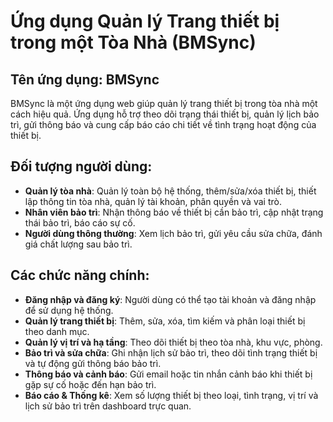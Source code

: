 # Ứng dụng Quản lý Trang thiết bị trong một Tòa Nhà (BMSync)

## Tên ứng dụng: BMSync
BMSync là một ứng dụng web giúp quản lý trang thiết bị trong tòa nhà một cách hiệu quả. Ứng dụng hỗ trợ theo dõi trạng thái thiết bị, quản lý lịch bảo trì, gửi thông báo và cung cấp báo cáo chi tiết về tình trạng hoạt động của thiết bị.

## Đối tượng người dùng:
- **Quản lý tòa nhà**: Quản lý toàn bộ hệ thống, thêm/sửa/xóa thiết bị, thiết lập thông tin tòa nhà, quản lý tài khoản, phân quyền và vai trò.
- **Nhân viên bảo trì**: Nhận thông báo về thiết bị cần bảo trì, cập nhật trạng thái bảo trì, báo cáo sự cố.
- **Người dùng thông thường**: Xem lịch bảo trì, gửi yêu cầu sửa chữa, đánh giá chất lượng sau bảo trì.

## Các chức năng chính:
- **Đăng nhập và đăng ký**: Người dùng có thể tạo tài khoản và đăng nhập để sử dụng hệ thống.
- **Quản lý trang thiết bị**: Thêm, sửa, xóa, tìm kiếm và phân loại thiết bị theo danh mục.
- **Quản lý vị trí và hạ tầng**: Theo dõi thiết bị theo tòa nhà, khu vực, phòng.
- **Bảo trì và sửa chữa**: Ghi nhận lịch sử bảo trì, theo dõi tình trạng thiết bị và tự động gửi thông báo bảo trì.
- **Thông báo và cảnh báo**: Gửi email hoặc tin nhắn cảnh báo khi thiết bị gặp sự cố hoặc đến hạn bảo trì.
- **Báo cáo & Thống kê**: Xem số lượng thiết bị theo loại, tình trạng, vị trí và lịch sử bảo trì trên dashboard trực quan.
